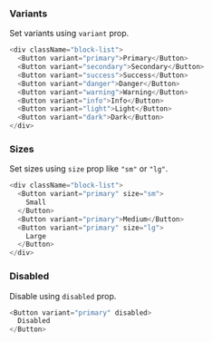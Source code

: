 ### Variants

Set variants using `variant` prop.

```js
<div className="block-list">
  <Button variant="primary">Primary</Button>
  <Button variant="secondary">Secondary</Button>
  <Button variant="success">Success</Button>
  <Button variant="danger">Danger</Button>
  <Button variant="warning">Warning</Button>
  <Button variant="info">Info</Button>
  <Button variant="light">Light</Button>
  <Button variant="dark">Dark</Button>
</div>
```

### Sizes

Set sizes using `size` prop like `"sm"` or `"lg"`.

```js
<div className="block-list">
  <Button variant="primary" size="sm">
    Small
  </Button>
  <Button variant="primary">Medium</Button>
  <Button variant="primary" size="lg">
    Large
  </Button>
</div>
```

### Disabled

Disable using `disabled` prop.

```js
<Button variant="primary" disabled>
  Disabled
</Button>
```
